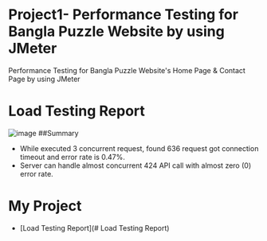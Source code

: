 # Project1- Performance Testing for Bangla Puzzle Website by using JMeter
Performance Testing for Bangla Puzzle Website's Home Page &amp; Contact Page by using JMeter
# Load Testing Report
![image](https://github.com/user-attachments/assets/02486c52-0ce9-49db-8172-28ee79e7dfee)
##Summary
- While executed 3 concurrent request, found 636 request got connection timeout and error rate is 0.47%.
- Server can handle almost concurrent 424 API call with almost zero (0) error rate.
# My Project

- [Load Testing Report](# Load Testing Report)

